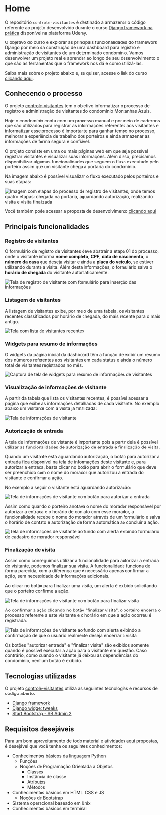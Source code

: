 # Home

O repositório `controle-visitantes` é destinado a armazenar o código referente ao projeto desenvolvido durante o curso [Django framework na prática](http://127.0.0.1) disponível na plataforma Udemy.

O objetivo do curso é explorar as principais funcionalidades do framework Django por meio da construção de uma dashboard para registro e administração de visitantes de um determinado condomínio. Vamos desenvolver um projeto real e aprender ao longo de seu desenvolvimento o que são as ferramentas que o framework nos dá e como utilizá-las.

Saiba mais sobre o projeto abaixo e, se quiser, acesse o link do curso [clicando aqui](http://127.0.0.1).

## Conhecendo o processo

O projeto [controle-visitantes](https://github.com/djangoframeworknapratica/controle-visitantes) tem o objetivo informatizar o processo de registro e administração de visitantes do condomínio Montanhas Azuis.

Hoje o condomínio conta com um processo manual e por meio de cadernos que são utilizados para registrar as informações referentes aos visitantes e informatizar esse processo é importante para ganhar tempo no processo, melhorar a experiência de trabalho dos porteiros e ainda armazenar as informações de forma segura e confiável.

O projeto consiste em uma ou mais páginas web em que seja possível registrar visitantes e visualizar suas informações. Além disso, precisamos disponibilizar algumas funcionalidades que seguem o fluxo executado pelo porteiro assim que um visitante chega à portaria do condomínio.

Na imagem abaixo é possível visualizar o fluxo executado pelos porteiros e suas etapas:

![Imagem com etapas do processo de registro de visitantes, onde temos quatro etapas: chegada na portaria, aguardando autoriza&#xE7;&#xE3;o, realizando visita e visita finalizada](docs/images/processo-registro.png)

Você também pode acessar a proposta de desenvolvimento [clicando aqui](docs/proposta-de-desenvolvimento.md)

## Principais funcionalidades

### Registro de visitantes

O formulário de registro de visitantes deve abstrair a etapa 01 do processo, onde o visitante informa **nome completo**, **CPF**, **data de nascimento**, o **número da casa** que deseja visitar e ainda a **placa do veículo**, se estiver utilizando durante a visita. Além desta informações, o formulário salva o **horário de chegada** do visitante automaticamente.

![Tela de registro de visitante com formul&#xE1;rio para inser&#xE7;&#xE3;o das informa&#xE7;&#xF5;es](docs/images/screenshot-from-2020-05-11-14-09-52.png)

### Listagem de visitantes

A listagem de visitantes exibe, por meio de uma tabela, os visitantes recentes classificados por horário de chegada, do mais recente para o mais antigo.

![Tela com lista de visitantes recentes](docs/images/screenshot-from-2020-05-11-16-26-59.png)

### Widgets para resumo de informações

O widgets da página inicial da dashboard têm a função de exibir um resumo dos números referentes aos visitantes em cada status e ainda o número total de visitantes registrados no mês.

![Captura de tela de widgets para resumo de informa&#xE7;&#xF5;es de visitantes](docs/images/screenshot_2020-04-08_12-21-52%20%281%29.png)

### Visualização de informações de visitante

A partir da tabela que lista os visitantes recentes, é possível acessar a página que exibe as informações detalhadas de cada visitante. No exemplo abaixo um visitante com a visita já finalizada:

![Tela de informa&#xE7;&#xF5;es de visitante](docs/images/screenshot-from-2020-05-11-16-41-43.png)

### Autorização de entrada

A tela de informações de vistante é importante pois a partir dela é possível utilizar as funcionalidades de autorização de entrada e finalização de visita.

Quando um visitante está aguardando autorização, o botão para autorizar a entrada fica disponível na tela de informações deste visitante e, para autorizar a entrada, basta clicar no botão para abrir o formulário que deve ser preenchido com o nome do morador que autorizou a entrada do visitante e confirmar a ação.

No exemplo a seguir o visitante está aguardando autorização:

![Tela de informa&#xE7;&#xF5;es de visitante com bot&#xE3;o para autorizar a entrada](docs/images/screenshot-from-2020-05-11-16-42-04.png)

Assim como quando o porteiro anotava o nome do morador responsável por autorizar a entrada e o horário de contato com esse morador, a funcionalidade recebe o nome do morador através de um formulário e salva o horário de contato e autorização de forma automática ao concluir a ação.

![Tela de informa&#xE7;&#xF5;es de visitante ao fundo com alerta exibindo formul&#xE1;rio de cadastro de morador respons&#xE1;vel](docs/images/screenshot-from-2020-05-11-16-42-33.png)

### Finalização de visita

Assim como conseguimos utilizar a funcionalidade para autorizar a entrada do visitante, podemos finalizar sua visita. A funcionalidade funciona de forma parecida, com a diferença que é necessário apenas confirmar a ação, sem necessidade de informações adicionais.

Ao clicar no botão para finalizar uma visita, um alerta é exibido solicitando que o porteiro confirme a ação.

![Tela de informa&#xE7;&#xF5;es de visitante com bot&#xE3;o para finalizar visita](docs/images/screenshot-from-2020-05-11-16-42-56.png)

Ao confirmar a ação clicando no botão "finalizar visita", o porteiro encerra o processo referente a este visitante e o horário em que a ação ocorreu é registrada.

![Tela de informa&#xE7;&#xF5;es de visitante ao fundo com alerta exibindo a confirma&#xE7;&#xE3;o de que o usu&#xE1;rio realmente deseja encerrar a visita](docs/images/screenshot-from-2020-05-11-16-43-16.png)

Os botões "autorizar entrada" e "finalizar visita" são exibidos somente quando é possível executar a ação para o visitante em questão. Caso contrário, como quando o visitante já deixou as dependências do condomínio, nenhum botão é exibido.

## Tecnologias utilizadas

O projeto [controle-visitantes](https://github.com/djangoframeworknapratica/controle-visitantes) utiliza as seguintes tecnologias e recursos de código aberto:

* [Django framework](https://www.djangoproject.com/)
* [Django widget tweaks](https://github.com/jazzband/django-widget-tweaks)
* [Start Bootstrap - SB Admin 2](https://github.com/BlackrockDigital/startbootstrap-sb-admin-2)

## Requisitos desejáveis

Para um bom aproveitamento de todo material e atividades aqui propostas, é desejável que você tenha os seguintes conhecimentos:

* Conhecimentos básicos da linguagem Python
  * Funções
  * Noções de Programação Orientada a Objetos
    * Classes
    * Instância de classe
    * Atributos
    * Métodos
* Conhecimentos básicos em HTML, CSS e JS
  * Noções de [Bootstrap](https://getbootstrap.com/)
* Sistema operacional baseado em Unix
* Conhecimentos básicos em terminal

